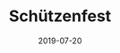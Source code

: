 ---
title: "Schützenfest"
publishdate: 2017-09-30
date: 2019-07-20
end: 2019-07-24
location: platz
draft: false
outputs:
- html
- calendar
---
